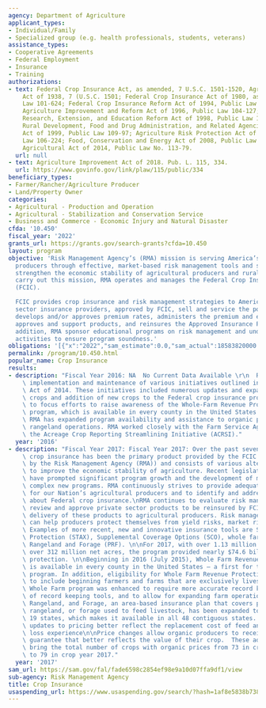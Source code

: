 ```yaml
---
agency: Department of Agriculture
applicant_types:
- Individual/Family
- Specialized group (e.g. health professionals, students, veterans)
assistance_types:
- Cooperative Agreements
- Federal Employment
- Insurance
- Training
authorizations:
- text: Federal Crop Insurance Act, as amended, 7 U.S.C. 1501-1520, Agricultural Adjustment
    Act of 1938, 7 (U.S.C. 1501; Federal Crop Insurance Act of 1980, as amended, Public
    Law 101-624; Federal Crop Insurance Reform Act of 1994, Public Law 103-354; Federal
    Agriculture Improvement and Reform Act of 1996, Public Law 104-127; Agricultural
    Research, Extension, and Education Reform Act of 1998, Public Law 105-185; Agriculture,
    Rural Development, Food and Drug Administration, and Related Agencies Appropriations
    Act of 1999, Public Law 109-97; Agriculture Risk Protection Act of 2000, Public
    Law 106-224; Food, Conservation and Energy Act of 2008, Public Law 110-234; and
    Agricultural Act of 2014, Public Law No. 113-79.
  url: null
- text: Agriculture Improvement Act of 2018. Pub. L. 115, 334.
  url: https://www.govinfo.gov/link/plaw/115/public/334
beneficiary_types:
- Farmer/Rancher/Agriculture Producer
- Land/Property Owner
categories:
- Agricultural - Production and Operation
- Agricultural - Stabilization and Conservation Service
- Business and Commerce - Economic Injury and Natural Disaster
cfda: '10.450'
fiscal_year: '2022'
grants_url: https://grants.gov/search-grants?cfda=10.450
layout: program
objective: 'Risk Management Agency’s (RMA) mission is serving America’s agricultural
  producers through effective, market-based risk management tools and solutions to
  strengthen the economic stability of agricultural producers and rural communities.  To
  carry out this mission, RMA operates and manages the Federal Crop Insurance Corporation
  (FCIC).

  FCIC provides crop insurance and risk management strategies to American producers.  Private
  sector insurance providers, approved by FCIC, sell and service the policies.  RMA
  develops and/or approves premium rates, administers the premium and expense subsidies,
  approves and support products, and reinsures the Approved Insurance Providers (AIPs).  In
  addition, RMA sponsor educational programs on risk management and undertakes compliance
  activities to ensure program soundness.'
obligations: '[{"x":"2022","sam_estimate":0.0,"sam_actual":18583820000.0,"usa_spending_actual":14073584753.03},{"x":"2023","sam_estimate":21072650000.0,"sam_actual":0.0,"usa_spending_actual":2535812587.71},{"x":"2024","sam_estimate":21285400000.0,"sam_actual":0.0,"usa_spending_actual":530560749.9}]'
permalink: /program/10.450.html
popular_name: Crop Insurance
results:
- description: "Fiscal Year 2016: NA  No Current Data Available \r\n  RMA worked on\
    \ implementation and maintenance of various initiatives outlined in the Agricultural\
    \ Act of 2014. These initiatives included numerous updates and expansion of existing\
    \ crops and addition of new crops to the Federal crop insurance program. RMA continued\
    \ to focus efforts to raise awareness of the Whole-Farm Revenue Protection insurance\
    \ program, which is available in every county in the United States. In addition,\
    \ RMA has expanded program availability and assistance to organic producers and\
    \ rangeland operations. RMA worked closely with the Farm Service Agency to implement\
    \ the Acreage Crop Reporting Streamlining Initiative (ACRSI)."
  year: '2016'
- description: "Fiscal Year 2017: Fiscal Year 2017: Over the past seven decades, Federal\
    \ crop insurance has been the primary product provided by the FCIC (administered\
    \ by the Risk Management Agency (RMA)) and consists of various alternatives designed\
    \ to improve the economic stability of agriculture. Recent legislative mandates\
    \ have prompted significant program growth and the development of many large and\
    \ complex new programs. RMA continuously strives to provide adequate risk protection\
    \ for our Nation’s agricultural producers and to identify and address concerns\
    \ about Federal crop insurance.\nRMA continues to evaluate risk management products,\
    \ review and approve private sector products to be reinsured by FCIC, and ensure\
    \ delivery of these products to agricultural producers. Risk management products\
    \ can help producers protect themselves from yield risks, market risks, or both.\
    \ Examples of more recent, new and innovative insurance tools are Stacked Income\
    \ Protection (STAX), Supplemental Coverage Options (SCO), whole farm, and Pasture\
    \ Rangeland and Forage (PRF). \n\nFor 2017, with over 1.13 million policies on\
    \ over 312 million net acres, the program provided nearly $74.6 billion in risk\
    \ protection. \n\nBeginning in 2016 (July 2015), Whole Farm Revenue Protection\
    \ is available in every county in the United States – a first for the crop insurance\
    \ program. In addition, eligibility for Whole Farm Revenue Protection was expanded\
    \ to include beginning farmers and farms that are exclusively livestock or greenhouse.\
    \ Whole Farm program was enhanced to require more accurate record keeping, development\
    \ of record keeping tools, and to allow for expanding farm operations. \n\nPasture,\
    \ Rangeland, and Forage, an area-based insurance plan that covers perennial pasture,\
    \ rangeland, or forage used to feed livestock, has been expanded to an additional\
    \ 19 states, which makes it available in all 48 contiguous states.  In addition,\
    \ updates to pricing better reflect the replacement cost of feed and the producers’\
    \ loss experience\n\nPrice changes allow organic producers to receive a price\
    \ guarantee that better reflects the value of their crop.  These additions will\
    \ bring the total number of crops with organic prices from 73 in crop year 2016\
    \ to 79 in crop year 2017."
  year: '2017'
sam_url: https://sam.gov/fal/fade6598c2854ef98e9a10d07ffa9df1/view
sub-agency: Risk Management Agency
title: Crop Insurance
usaspending_url: https://www.usaspending.gov/search/?hash=1af8e5838b738ab0995f0225ac66869d
---
```


